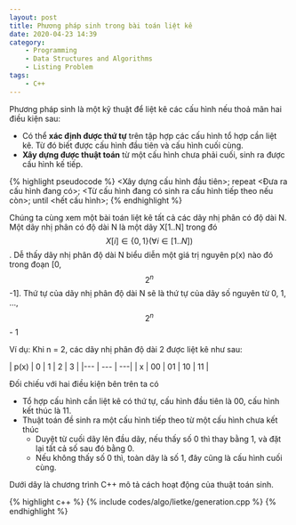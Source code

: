 ```yaml
---
layout: post
title: Phương pháp sinh trong bài toán liệt kê
date: 2020-04-23 14:39
category:
    - Programming
    - Data Structures and Algorithms
    - Listing Problem
tags:
    - C++
---
```

Phương pháp sinh là một kỹ thuật để liệt kê các cấu hình nếu thoả mãn
hai điều kiện sau:
* Có thể **xác định được thứ tự** trên tập hợp các cấu hình tổ hợp cần liệt kê.
Từ đó biết được cấu hình đầu tiên và cấu hình cuối cùng.
* **Xây dựng được thuật toán** từ một cấu hình chưa phải cuối, sinh ra được cấu hình kế tiếp.

{% highlight pseudocode %}
<Xây dựng cấu hình đầu tiên>;
repeat
    <Đưa ra cấu hình đang có>;
    <Từ cấu hình đang có sinh ra cấu hình tiếp theo nếu còn>;
until <hết cấu hình>;
{% endhighlight %}

Chúng ta cùng xem một bài toán liệt kê tất cả các dãy nhị phân có độ dài N.
Một dãy nhị phân có độ dài N là một dãy X[1..N] trong đó $$X[i] \in \{0,1\} (\forall i \in [1..N])$$. Dễ thấy dãy nhị phân độ dài N biểu diễn một giá trị nguyên p(x) nào đó trong đoạn [0, $$2^n$$ -1]. Thứ tự của dãy nhị phân độ dài N sẽ là thứ tự của dãy số nguyên từ 0, 1, ..., $$2^n$$ - 1

Ví dụ: Khi n = 2, các dãy nhị phân độ dài 2 được liệt kê như sau:

| p(x) | 0 | 1 | 2 | 3 |
|--- | --- | ---|
| x | 00 | 01 | 10 | 11 |

Đối chiếu với hai điều kiện bên trên ta có
* Tổ hợp cấu hình cần liệt kê có thứ tự, cấu hình đầu tiên là 00, cấu hình kết thúc là 11.
* Thuật toán đề sinh ra một cấu hình tiếp theo từ một cấu hình chưa kết thúc
    - Duyệt từ cuối dãy lên đầu dãy, nếu thấy số 0 thì thay bằng 1, và đặt lại tất cả số
    sau đó bằng 0.
    - Nếu không thấy số 0 thì, toàn dãy là số 1, đây cũng là cấu hình cuối cùng.

Dưới dây là chương trình C++ mô tả cách hoạt động của thuật toán sinh.

{% highlight c++ %}
{% include codes/algo/lietke/generation.cpp %}
{% endhighlight %}